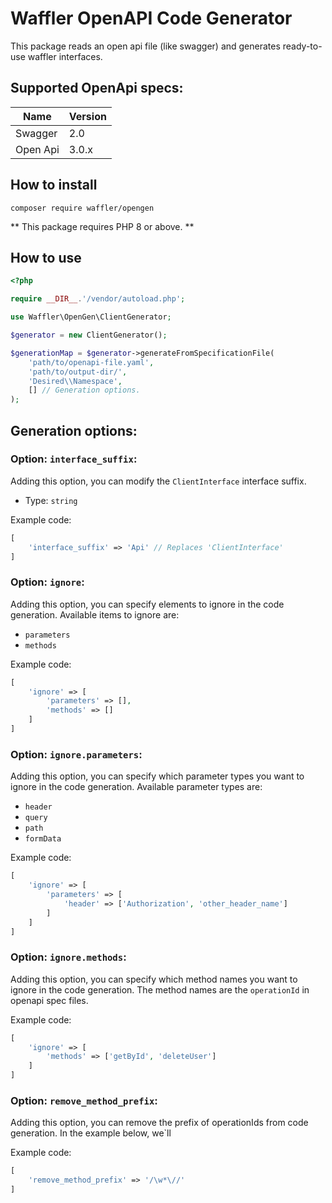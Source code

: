 # Waffler OpenAPI Code Generator

This package reads an open api file (like swagger) and generates ready-to-use
waffler interfaces.

## Supported OpenApi specs:

| Name     | Version |
|----------|---------|
| Swagger  | 2.0     |
| Open Api | 3.0.x   |


## How to install
```shell
composer require waffler/opengen
```
** This package requires PHP 8 or above. **

## How to use

```php
<?php

require __DIR__.'/vendor/autoload.php';

use Waffler\OpenGen\ClientGenerator;

$generator = new ClientGenerator();

$generationMap = $generator->generateFromSpecificationFile(
    'path/to/openapi-file.yaml',
    'path/to/output-dir/',
    'Desired\\Namespace',
    [] // Generation options.
);
```

## Generation options:

### Option: `interface_suffix`:
Adding this option, you can modify the `ClientInterface` interface suffix.
- Type: `string`

Example code:
```php
[
    'interface_suffix' => 'Api' // Replaces 'ClientInterface'
]
```

### Option: `ignore`:
Adding this option, you can specify elements to ignore in the code generation.
Available items to ignore are:
- `parameters`
- `methods`

Example code:
```php
[
    'ignore' => [
        'parameters' => [],
        'methods' => []
    ]
]
```

### Option: `ignore.parameters`:
Adding this option, you can specify which parameter types you want to ignore in the code generation.
Available parameter types are:
- `header`
- `query`
- `path`
- `formData`

Example code:
```php
[
    'ignore' => [
        'parameters' => [
            'header' => ['Authorization', 'other_header_name']
        ]
    ]
]
```

### Option: `ignore.methods`:
Adding this option, you can specify which method names you want to ignore in the code generation.
The method names are the `operationId` in openapi spec files. 

Example code:
```php
[
    'ignore' => [
        'methods' => ['getById', 'deleteUser']
    ]
]
```

### Option: `remove_method_prefix`:
Adding this option, you can remove the prefix of operationIds from code generation.
In the example below, we`ll 

Example code:
```php
[
    'remove_method_prefix' => '/\w*\//'
]
```
